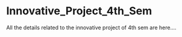 # Innovative_Project_4th_Sem
All the details related to the innovative project of 4th sem  are here....
